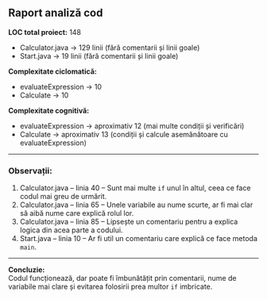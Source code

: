 ## Raport analiză cod

**LOC total proiect:** 148  
- Calculator.java → 129 linii (fără comentarii și linii goale)  
- Start.java → 19 linii (fără comentarii și linii goale)  

**Complexitate ciclomatică:**  
- evaluateExpression → 10  
- Calculate → 10  

**Complexitate cognitivă:**  
- evaluateExpression → aproximativ 12 (mai multe condiții și verificări)  
- Calculate → aproximativ 13 (condiții și calcule asemănătoare cu evaluateExpression)  

---

### Observații:
1. Calculator.java – linia 40 – Sunt mai multe `if` unul în altul, ceea ce face codul mai greu de urmărit.  
2. Calculator.java – linia 65 – Unele variabile au nume scurte, ar fi mai clar să aibă nume care explică rolul lor.  
3. Calculator.java – linia 85 – Lipsește un comentariu pentru a explica logica din acea parte a codului.  
4. Start.java – linia 10 – Ar fi util un comentariu care explică ce face metoda `main`.  

---

**Concluzie:**  
Codul funcționează, dar poate fi îmbunătățit prin comentarii, nume de variabile mai clare și evitarea folosirii prea multor `if` imbricate.
